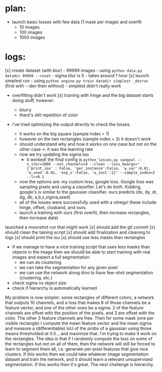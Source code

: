 
# plan:
- launch basic losses with few data (1 mask per image) and overfit 
	- 10 images
	- 100 images
	- 1000 images

# logs:
[x] create dataset (with blur)
	- 99999 images
	- using `python data.py datadir 99999 --reset` - sigma blur is 5
	- takes around 1 hour
[x] launch simplest run
	- using `python engine.py train datadir simplest _devrun` (first with --dev then without)
	- simplest didn't really work
- overfitting didn't work
[x] training with hinge and the big dataset starts doing stuff, however:
	- blurry
	- there's still repetition of color

- i've tried optimizing the output directly to check the losses. 
	- it works on the big square (sample index = 1)
	- however on the two rectangles (sample index = 3) it doesn't work
	- should understand why and how it works on one case but not on the other case <- it was the learning rate
	- now we try updating the sigma too
		- it worked! the final config is `python losses.py vangool --n_iter=1000 --out_channels=4 --clean --loss_kwargs="{'print_iou' : False, 'per_instance':False, 'w_var':0.01, 'w_seed':0.01, 'exp_s':False, 'w_inst':1}" --sample_index=3 --lr=0.1`
	- now the options are: my custom loss, google loss. Google loss was sampling pixels and using a classifier. Let's do both. Kidding, google's is similar to the gaussian classifier. ours predicts (dx, dy, dr, dg, db, a,b,c,sigma,seed)
	- all of the losses were successfully used with a vitregs! these include hinge, offset, clusband, and ours. 
	- launch a training with ours (first overfit, then increase rectangles, then increase data) 

launched a moonshot run that might work
	[x] should add the git commit
	[x] should clean the taining script
	[x] should add finalization and cleaning to logs
	[x] should print the iou
	[x] should use less masks than rectangles 

- if we manage to have a nice training script that uses less masks than objects in the image then we should be able to start training with real images and expect a full segmentation
	- we can do clustering
	- we can take the segmentation for any given pixel
	- we can use the network along dino to have few-shot segmentation (clustering, etc.)
- check sigma vs object size
- check if hierarchy is automatically learned

My problem is now simpler: some rectangles of different colors, a network that outputs 10 channels, and a loss that makes 8 of those channels be a feature vector, and one of the other ones be a sigma. 2 of the feature channels are offset with the position of the pixels, and 3 are offset with the color. The other 3 feature channels are free. Then for some mask (one per visible rectangle) I compute the mean feature vector and the mean sigma and measure a (differentiable) IoU of the probs of a gaussian using those means thresholded at 0.5.., and maximize that.
I'm trying to make it work on the rectangles. The idea is that if I randomly compute the loss on some of the rectangles but not on all of them, then the network will still be forced to learn to segment them all, i.e. generate per-pixel features that give nice clusters. If this works then we could take whatever image segmentation dataset and train the network, and it should learn a relevant unsupervised segmentation. If this works then it's great. The next challenge is hierarchy.

